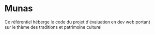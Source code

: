 # Munas
Ce référentiel héberge le code du projet d'évaluation en dev web portant sur le thème des traditions et patrimoine culturel
